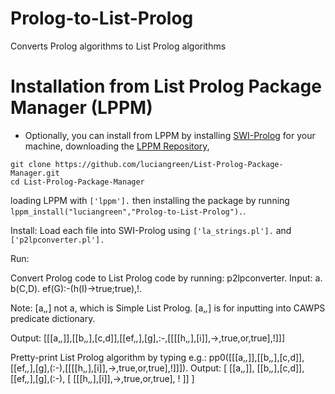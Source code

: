 # Prolog-to-List-Prolog
Converts Prolog algorithms to List Prolog algorithms


# Installation from List Prolog Package Manager (LPPM)

* Optionally, you can install from LPPM by installing <a href="https://www.swi-prolog.org/build/">SWI-Prolog</a> for your machine, downloading the <a href="https://github.com/luciangreen/List-Prolog-Package-Manager">LPPM Repository</a>,
```
git clone https://github.com/luciangreen/List-Prolog-Package-Manager.git
cd List-Prolog-Package-Manager
```
loading LPPM with `['lppm'].` then installing the package by running `lppm_install("luciangreen","Prolog-to-List-Prolog").`.

Install:
Load each file into SWI-Prolog using `['la_strings.pl'].` and `['p2lpconverter.pl'].`

Run:

Convert Prolog code to List Prolog code by running: p2lpconverter.
Input:
a.
b(C,D).
ef(G):-(h(I)->true;true),!.

Note: [a,*,*] not a, which is Simple List Prolog. [a,*,*] is for inputting into CAWPS predicate dictionary.

Output: [[[a,*,*]],[[b,*,*],[c,d]],[[ef,*,*],[g],:-,[[[[h,*,*],[i]],->,true,or,true],!]]]

Pretty-print List Prolog algorithm by typing e.g.:
pp0([[[a,*,*]],[[b,*,*],[c,d]],[[ef,*,*],[g],(:-),[[[[h,*,*],[i]],->,true,or,true],!]]]).
Output:
[
[[a,*,*]],
[[b,*,*],[c,d]],
[[ef,*,*],[g],(:-),
[
	[[[h,*,*],[i]],->,true,or,true],
	!
]]
]


